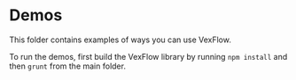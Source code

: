 # Demos

This folder contains examples of ways you can use VexFlow.

To run the demos, first build the VexFlow library by running `npm install` and then `grunt` from the main folder.
